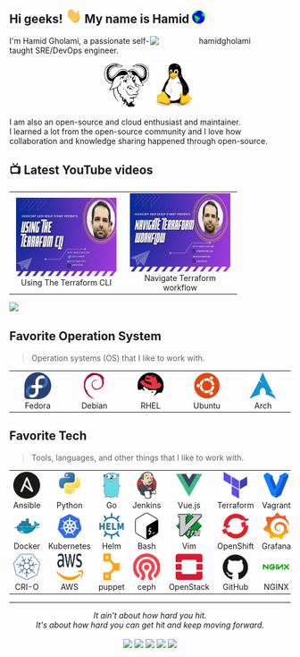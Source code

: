 
## Hi geeks! <img src="./img/Hi.gif" width="29px"> My name is Hamid&nbsp;<img src="./img/Earth.gif" width="24px">

<p align="center"> <img align="right" width="50%" src="https://github-readme-stats.vercel.app/api?username=hamidgholami&show_icons=true&theme=gotham" alt="hamidgholami" />

I'm Hamid Gholami, a passionate self-taught SRE/DevOps engineer.

<p align="center">
	<img title="Linux" alt="Linux" src="./img/gnu-icon.svg" width="80" height="80" />
	<img title="Linux" alt="Linux" src="./img/linux-original.svg" width="80" height="80" />

</p>

I am also an open-source and cloud enthusiast and maintainer.<br> I learned a lot from the open-source community and I love how collaboration and knowledge sharing happened through open-source.

## 📺 Latest YouTube videos

<table>
  <tr>
  <td align="center"  width="190">
    <a href="https://www.youtube.com/watch?v=YAoM2LN6f3M" target="_blank">
      <img src="./img/youtube-cards/terraform-cli-youtube.jpeg" alt="Watch the video" width="180" height="140" />
    </a>
    <br> Using The Terraform CLI
  </td>
  <td align="center"  width="190">
    <a href="https://www.youtube.com/watch?v=kFLhMdftMUg" target="_blank">
      <img src="./img/youtube-cards/navigate-terraform-workflow.png" alt="Watch the video" width="180" height="140" />
    </a>
    <br> Navigate Terraform workflow
  </td>
</table>

[<img src="https://custom-icon-badges.herokuapp.com/badge/-Subscribe-red?style=for-the-badge&logo=video&logoColor=white"/>](https://www.youtube.com/channel/UCBlOVqLEwcvFNG03KDAVTlw?sub_confirmation=1)


<h2 align="left" id="hamid-gholami-os">Favorite Operation System</h2>

> Operation systems (OS) that I like to work with.

<table>
  <tr>
  <td align="center"  width="96">
    <a href="https://getfedora.org/">
      <img src="./img/getfedora-icon.svg" width="48" height="48" alt="Fedora" />
    </a>
    <br>Fedora
  </td>
  <td align="center"  width="96">
    <a href="https://www.debian.org/">
      <img src="./img/debian-original.svg" width="48" height="48" alt="Debian" />
    </a>
    <br>Debian
  </td>
  <td align="center"  width="96">
    <a href="https://www.redhat.com">
      <img src="./img/redhat-original.svg" width="48" height="48" alt="RHEL" />
    </a>
    <br>RHEL
  </td>
    <td align="center" width="96">
      <a href="https://ubuntu.com/">
        <img src="./img/ubuntu-plain.svg" width="48" height="48" alt="Ubuntu" />
      </a>
      <br>Ubuntu
    </td>
    <td align="center"  width="96">
      <a href="https://archlinux.org/">
        <img src="./img/archlinux-icon.svg" width="48" height="48" alt="Arch" />
      </a>
      <br>Arch
    </td>
  </tr>
  </table>


<h2 align="left" id="hamid-gholami-tech">Favorite Tech</h2>

> Tools, languages, and other things that I like to work with.

<table>
  <tr>
    <td align="center" width="96">
      <a href="https://www.ansible.com/">
        <img src="./img/ansible-icon.svg" width="48" height="48" alt="Ansible" />
      </a>
      <br>Ansible
    </td>
    <td align="center" width="96">
      <a href="https://www.python.org/">
        <img src="./img/python-original.svg" width="48" height="48" alt="Python" />
      </a>
      <br>Python
    </td>
    <td align="center" width="96">
      <a href="https://golang.org/">
        <img src="./img/go-original-toy.svg" width="48" height="48" alt="Golang" />
      </a>
      <br>Go
    </td>
    <td align="center" width="96">
      <a href="https://www.jenkins.io/">
        <img src="./img/jenkins-icon.svg" width="48" height="48" alt="Jenkins" />
      </a>
      <br>Jenkins
    </td>
    <td align="center" width="96">
      <a href="https://vuejs.org/">
        <img src="./img/vuejs-original.svg" width="48" height="48" alt="Vue.js" />
      </a>
      <br>Vue.js
    </td>
    <td align="center" width="96">
      <a href="https://www.terraform.io/">
        <img src="./img/terraformio-icon.svg" width="48" height="48" alt="Terraform" />
      </a>
      <br>Terraform
    </td>
    <td align="center" width="96">
      <a href="https://www.vagrantup.com/" >
        <img src="./img/vagrant-original.svg" width="48" height="48" alt="Vagrant" />
      </a>
      <br>Vagrant
    </td>
    <td align="center" width="96">
      <a href="https://git-scm.com/">
        <img src="./img/git-original.svg" width="48" height="48" alt="Git" />
      </a>
      <br>Git
    </td>
    <td align="center" width="96">
      <a href="https://www.djangoproject.com/">
        <img src="./img/django-original.svg" width="48" height="48" alt="django" />
      </a>
      <br>django
    </td>
  </tr>
  <tr>
    <td align="center" width="96">
      <a href="https://www.docker.com/" >
        <img src="./img/docker-original.svg" width="48" height="48" alt="Docker" />
      </a>
      <br>Docker
    </td>
    <td align="center" width="96">
      <a href="https://kubernetes.io/" >
        <img src="./img/kubernetes-icon-color.svg" width="48" height="48" alt="Kubernetes" />
      </a>
      <br>Kubernetes
    </td>
    <td align="center"  width="96">
      <a href="https://helm.sh/">
        <img src="./img/helmsh-icon.svg" width="48" height="48" alt="Helm" />
      </a>
      <br>Helm
    </td>
    <td align="center"  width="96">
      <a href="https://www.gnu.org/software/bash/">
        <img src="./img/bash.png" width="48" height="48" alt="Bash" />
      </a>
      <br>Bash
    </td>
    <td align="center" width="96">
      <a href="https://www.vim.org/">
        <img src="./img/vim-original.svg" width="48" height="48" alt="Vim" />
      </a>
      <br>Vim
    </td>
    <td align="center"  width="96">
      <a href="https://www.openshift.com/">
        <img src="./img/openshift-icon.svg" width="48" height="48" alt="OpenShift" />
      </a>
      <br>OpenShift
    </td>
    <td align="center" width="96">
      <a href="https://grafana.com/" >
        <img src="./img/grafana_icon.svg" width="48" height="48" alt="Grafana" />
      </a>
      <br>Grafana
    </td>
    <td align="center" width="96">
      <a href="https://prometheus.io/" >
        <img src="./img/prometheus-icon-color.svg" width="48" height="48" alt="Prometheus" />
      </a>
      <br>Prometheus
    </td>
    <td align="center" width="96">
      <a href="https://istio.io/" >
        <img src="./img/istioio-icon.svg" width="48" height="48" alt="Istio" />
      </a>
      <br>Istio
    </td>
  </tr>
  <tr>
    <td align="center" width="96">
      <a href="https://cri-o.io/" >
        <img src="./img/cri-oio-icon.svg" width="48" height="48" alt="CRI-O" />
      </a>
      <br>CRI-O
    </td>
    <td align="center" width="96">
      <a href="https://aws.amazon.com/" >
        <img src="./img/aws.svg" width="48" height="48" alt="AWS" />
      </a>
      <br>AWS
    </td>
    <td align="center"  width="96">
      <a href="https://puppet.com/">
        <img src="./img/puppet-icon.svg" width="48" height="48" alt="puppet" />
      </a>
      <br>puppet
    </td>
    <td align="center"  width="96">
      <a href="https://ceph.io/">
        <img src="./img/ceph-icon.svg" width="48" height="48" alt="ceph" />
      </a>
      <br>ceph
    </td>
    <td align="center" width="96">
      <a href="https://www.openstack.org/">
        <img src="./img/openstack-icon.svg" width="48" height="48" alt="OpenStack" />
      </a>
      <br>OpenStack
    </td>
    <td align="center"  width="96">
      <a href="https://github.com/">
        <img src="./img/github-original.svg" width="48" height="48" alt="GitHub" />
      </a>
      <br>GitHub
    </td>
    <td align="center" width="96">
      <a href="https://www.nginx.com/" >
        <img src="./img/nginx-original.svg" width="48" height="48" alt="NGINX" />
      </a>
      <br>NGINX
    </td>
    <td align="center" width="96">
      <a href="http://www.haproxy.org/" >
        <img src="./img/haproxy-icon.svg" width="48" height="48" alt="HAProxy" />
      </a>
      <br>HAProxy
    </td>
    <td align="center" width="96">
      <a href="https://gitlab.com" >
        <img src="./img/gitlab-original.svg" width="48" height="48" alt="GitLab" />
      </a>
      <br>GitLab
    </td>
  </tr>
</table>

<hr>
<p align="center">
   <i>It ain't about how hard you hit.</i>
   <br>
   <i>It's about how hard you can get hit and keep moving forward.</i>
   <br>
<br>
<a target="_blank" href="https://geekestan.com/"><img src="https://img.shields.io/badge/-WEB-FF4088?style=for-the-badge&logo=Hugo&logoColor=white"></img></a>
<a target="_blank" href="https://www.linkedin.com/in/hamid-gholami"><img src="https://img.shields.io/badge/-LinkedIn-0077B5?style=for-the-badge&logo=Linkedin&logoColor=white"></img></a>
<a target="_blank" href="mailto:hidgholami@gmail.com"><img src="https://img.shields.io/badge/-Gmail-D14836?style=for-the-badge&logo=Gmail&logoColor=white"></img></a>
<a target="_blank" href="https://twitter.com/045_hamid"><img src="https://img.shields.io/badge/-Twitter-1DA1F2?style=for-the-badge&logo=Twitter&logoColor=white"></img></a>
<a target="_blank" href="https://www.youtube.com/channel/UCBlOVqLEwcvFNG03KDAVTlw"><img src="https://img.shields.io/badge/YouTube-FF0000?style=for-the-badge&logo=youtube&logoColor=white"></img></a>
<br>
</p>       
